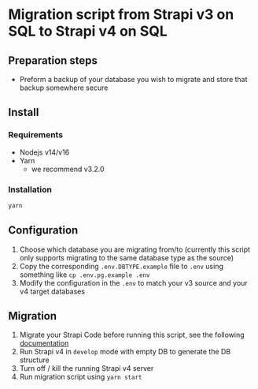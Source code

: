 # Migration script from Strapi v3 on SQL to Strapi v4 on SQL

## Preparation steps

- Preform a backup of your database you wish to migrate and store that backup somewhere secure

## Install

### Requirements

- Nodejs v14/v16
- Yarn
  - we recommend v3.2.0

### Installation

```sh
yarn
```

## Configuration

1. Choose which database you are migrating from/to (currently this script only supports migrating to the same database type as the source)
2. Copy the corresponding `.env.DBTYPE.example` file to `.env` using something like `cp .env.pg.example .env`
3. Modify the configuration in the `.env` to match your v3 source and your v4 target databases

## Migration

1. Migrate your Strapi Code before running this script, see the following [documentation](https://docs.strapi.io/developer-docs/latest/update-migration-guides/migration-guides/v4/code-migration.html)
2. Run Strapi v4 in `develop` mode with empty DB to generate the DB structure
3. Turn off / kill the running Strapi v4 server
4. Run migration script using `yarn start`

<!-- ## (Optional) Custom migrations

1. Open customMigrations.js
2. Create your migrations as you want you have to return function migrateTables and array processedTables with processed tables
3. Databases are imported from config/database.js and using knex -->
